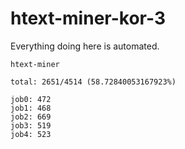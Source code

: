 # htext-miner-kor-3

Everything doing here is automated.

```
htext-miner

total: 2651/4514 (58.72840053167923%)

job0: 472
job1: 468
job2: 669
job3: 519
job4: 523
```